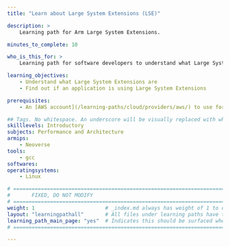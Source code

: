 ```yaml
---
title: "Learn about Large System Extensions (LSE)" 

description: >
    Learning path for Arm Large System Extensions.

minutes_to_complete: 10

who_is_this_for: >
    Learning path for software developers to understand what Large System Extensions are and use them in an application.

learning_objectives:
    - Understand what Large System Extensions are
    - Find out if an application is using Large System Extensions

prerequisites:
    - An [AWS account](/learning-paths/cloud/providers/aws/) to use for accessing different AWS Graviton instance types. Other Arm Linux machines can be substituted as needed.

## Tags. No whitespace. An underscore will be visually replaced with whitespace.
skilllevels: Introductory
subjects: Performance and Architecture
armips:
    - Neoverse
tools:
    - gcc
softwares: 
operatingsystems:
    - Linux 

# ================================================================================
#       FIXED, DO NOT MODIFY
# ================================================================================
weight: 1                       # _index.md always has weight of 1 to order correctly
layout: "learningpathall"       # All files under learning paths have this same wrapper
learning_path_main_page: "yes"  # Indicates this should be surfaced when looking for related content. Only set for _index.md of learning path content.
# ================================================================================

---
```


